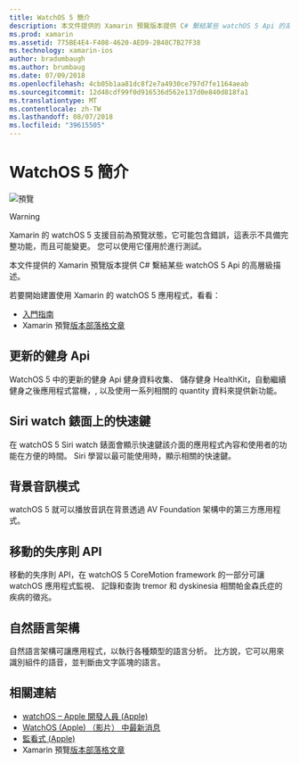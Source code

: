 ```yaml
---
title: WatchOS 5 簡介
description: 本文件提供的 Xamarin 預覽版本提供 C# 繫結某些 watchOS 5 Api 的高層級描述。
ms.prod: xamarin
ms.assetid: 775BE4E4-F408-4620-AED9-2B48C7B27F38
ms.technology: xamarin-ios
author: bradumbaugh
ms.author: brumbaug
ms.date: 07/09/2018
ms.openlocfilehash: 4cb05b1aa81dc8f2e7a4930ce797d7fe1164aeab
ms.sourcegitcommit: 12d48cdf99f0d916536d562e137d0e840d818fa1
ms.translationtype: MT
ms.contentlocale: zh-TW
ms.lasthandoff: 08/07/2018
ms.locfileid: "39615505"
---
```

# <a name="introduction-to-watchos-5"></a>WatchOS 5 簡介

 ![預覽](~/media/shared/preview.png)

> [!WARNING]
> Xamarin 的 watchOS 5 支援目前為預覽狀態，它可能包含錯誤，這表示不具備完整功能，而且可能變更。 您可以使用它僅用於進行測試。

本文件提供的 Xamarin 預覽版本提供 C# 繫結某些 watchOS 5 Api 的高層級描述。

若要開始建置使用 Xamarin 的 watchOS 5 應用程式，看看：

- [入門指南](~/ios/platform/introduction-to-ios12/get-started.md)
- Xamarin 預覽[版本部落格文章](https://releases.xamarin.com/preview-release-xcode-10-beta-5/)

## <a name="updated-workout-apis"></a>更新的健身 Api

WatchOS 5 中的更新的健身 Api 健身資料收集、 儲存健身 HealthKit，自動繼續健身之後應用程式當機，, 以及使用一系列相關的 quantity 資料來提供新功能。

## <a name="shortcuts-on-the-siri-watch-face"></a>Siri watch 錶面上的快速鍵

在 watchOS 5 Siri watch 錶面會顯示快速鍵該介面的應用程式內容和使用者的功能在方便的時間。 Siri 學習以最可能使用時，顯示相關的快速鍵。

## <a name="background-audio-mode"></a>背景音訊模式

watchOS 5 就可以播放音訊在背景透過 AV Foundation 架構中的第三方應用程式。

## <a name="movement-disorder-api"></a>移動的失序則 API

移動的失序則 API，在 watchOS 5 CoreMotion framework 的一部分可讓 watchOS 應用程式監視、 記錄和查詢 tremor 和 dyskinesia 相關帕金森氏症的疾病的徵兆。

## <a name="natural-language-framework"></a>自然語言架構

自然語言架構可讓應用程式，以執行各種類型的語言分析。 比方說，它可以用來識別組件的語音，並判斷由文字區塊的語言。

## <a name="related-links"></a>相關連結

- [watchOS – Apple 開發人員 (Apple)](https://developer.apple.com/watchOS/)
- [WatchOS (Apple) （影片） 中最新消息](https://developer.apple.com/videos/play/wwdc2018/206/)
- [監看式 (Apple)](https://www.apple.com/watch/)
- Xamarin 預覽[版本部落格文章](https://releases.xamarin.com/preview-release-xcode-10-beta-5/)
